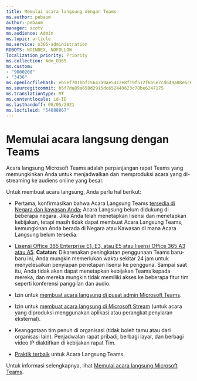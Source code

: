 ```yaml
---
title: Memulai acara langsung dengan Teams
ms.author: pebaum
author: pebaum
manager: scotv
ms.audience: Admin
ms.topic: article
ms.service: o365-administration
ROBOTS: NOINDEX, NOFOLLOW
localization_priority: Priority
ms.collection: Adm_O365
ms.custom:
- "9000208"
- "3436"
ms.openlocfilehash: eb5ef701bbf15643a9ae5412e8f19f512f6b5e7cd649a08e6c63001b299dcf48
ms.sourcegitcommit: b5f7da89a650d2915dc652449623c78be6247175
ms.translationtype: MT
ms.contentlocale: id-ID
ms.lasthandoff: 08/05/2021
ms.locfileid: "54088867"
---
```

# <a name="getting-started-with-teams-live-events"></a>Memulai acara langsung dengan Teams

Acara langsung Microsoft Teams adalah perpanjangan rapat Teams yang memungkinkan Anda untuk menjadwalkan dan memproduksi acara yang di-streaming ke audiens online yang besar.

Untuk membuat acara langsung, Anda perlu hal berikut:

- Pertama, konfirmasikan bahwa Acara Langsung Teams [tersedia di Negara dan kawasan Anda](https://docs.microsoft.com/microsoftteams/teams-live-events/plan-for-teams-live-events#regional-availability); Acara Langsung belum didukung di beberapa negara.  Jika Anda telah menetapkan lisensi dan menetapkan kebijakan, tetapi masih tidak dapat membuat Acara Langsung Teams, kemungkinan Anda berada di Negara atau Kawasan di mana Acara Langsung belum tersedia.

- [Lisensi Office 365 Enterprise E1, E3, atau E5 atau lisensi Office 365 A3 atau A5](https://docs.microsoft.com/microsoftteams/teams-live-events/set-up-for-teams-live-events#step-2-get-and-assign-licenses). **Catatan**: Dikarenakan peningkatan penggunaan Teams baru-baru ini, Anda mungkin memerlukan waktu sekitar 24 jam untuk menyelesaikan penyiapan penetapan lisensi ke pengguna. Sampai saat itu, Anda tidak akan dapat menetapkan kebijakan Teams kepada mereka, dan mereka mungkin tidak memiliki akses ke beberapa fitur tim seperti konferensi panggilan dan audio.

- Izin untuk [membuat acara langsung di pusat admin Microsoft Teams](https://docs.microsoft.com/microsoftteams/teams-live-events/set-up-for-teams-live-events#create-or-edit-a-live-events-policy).

- Izin untuk [membuat acara langsung di Microsoft Stream](https://docs.microsoft.com/microsoftteams/teams-live-events/what-are-teams-live-events) (untuk acara yang diproduksi menggunakan aplikasi atau perangkat penyiaran eksternal).

- Keanggotaan tim penuh di organisasi (tidak boleh tamu atau dari organisasi lain).
Penjadwalan rapat pribadi, berbagi layar, dan berbagi video IP diaktifkan di kebijakan rapat Tim.

- [Praktik terbaik](https://support.office.com/article/Best-practices-for-producing-a-Teams-live-event-e500370e-4dd1-4187-8b48-af10ef02cf42) untuk Acara Langsung Teams.

Untuk informasi selengkapnya, lihat [Memulai acara langsung Microsoft Teams](https://support.office.com/article/get-started-with-microsoft-teams-live-events-d077fec2-a058-483e-9ab5-1494afda578a).